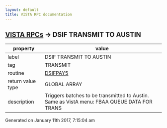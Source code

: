 ```yaml
---
layout: default
title: VISTA RPC documentation
---
```




## [VISTA RPCs](TableOfContent.md) &#8594; DSIF TRANSMIT TO AUSTIN 

 property | value 
--- | --- 
 label | DSIF TRANSMIT TO AUSTIN
 tag | TRANSMIT
 routine | [DSIFPAY5](http://code.osehra.org/dox/Routine_DSIFPAY5_source.html)
 return value type | GLOBAL ARRAY
 description | Triggers batches to be transmitted to Austin.  Same as VistA menu: FBAA QUEUE DATA FOR TRANS




 Generated on January 11th 2017, 7:15:04 am